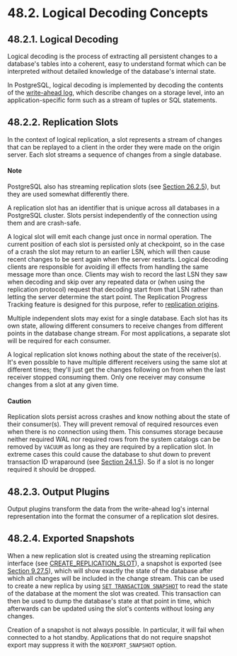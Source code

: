 # 48.2. Logical Decoding Concepts

## 48.2.1. Logical Decoding

Logical decoding is the process of extracting all persistent changes to a database's tables into a coherent, easy to understand format which can be interpreted without detailed knowledge of the database's internal state.

In PostgreSQL, logical decoding is implemented by decoding the contents of the [write-ahead log](https://www.postgresql.org/docs/13/wal.html), which describe changes on a storage level, into an application-specific form such as a stream of tuples or SQL statements.

## 48.2.2. Replication Slots

In the context of logical replication, a slot represents a stream of changes that can be replayed to a client in the order they were made on the origin server. Each slot streams a sequence of changes from a single database.

#### Note

PostgreSQL also has streaming replication slots \(see [Section 26.2.5](https://www.postgresql.org/docs/13/warm-standby.html#STREAMING-REPLICATION)\), but they are used somewhat differently there.

A replication slot has an identifier that is unique across all databases in a PostgreSQL cluster. Slots persist independently of the connection using them and are crash-safe.

A logical slot will emit each change just once in normal operation. The current position of each slot is persisted only at checkpoint, so in the case of a crash the slot may return to an earlier LSN, which will then cause recent changes to be sent again when the server restarts. Logical decoding clients are responsible for avoiding ill effects from handling the same message more than once. Clients may wish to record the last LSN they saw when decoding and skip over any repeated data or \(when using the replication protocol\) request that decoding start from that LSN rather than letting the server determine the start point. The Replication Progress Tracking feature is designed for this purpose, refer to [replication origins](https://www.postgresql.org/docs/13/replication-origins.html).

Multiple independent slots may exist for a single database. Each slot has its own state, allowing different consumers to receive changes from different points in the database change stream. For most applications, a separate slot will be required for each consumer.

A logical replication slot knows nothing about the state of the receiver\(s\). It's even possible to have multiple different receivers using the same slot at different times; they'll just get the changes following on from when the last receiver stopped consuming them. Only one receiver may consume changes from a slot at any given time.

#### Caution

Replication slots persist across crashes and know nothing about the state of their consumer\(s\). They will prevent removal of required resources even when there is no connection using them. This consumes storage because neither required WAL nor required rows from the system catalogs can be removed by `VACUUM` as long as they are required by a replication slot. In extreme cases this could cause the database to shut down to prevent transaction ID wraparound \(see [Section 24.1.5](https://www.postgresql.org/docs/13/routine-vacuuming.html#VACUUM-FOR-WRAPAROUND)\). So if a slot is no longer required it should be dropped.

## 48.2.3. Output Plugins

Output plugins transform the data from the write-ahead log's internal representation into the format the consumer of a replication slot desires.

## 48.2.4. Exported Snapshots

When a new replication slot is created using the streaming replication interface \(see [CREATE\_REPLICATION\_SLOT](https://www.postgresql.org/docs/13/protocol-replication.html#PROTOCOL-REPLICATION-CREATE-SLOT)\), a snapshot is exported \(see [Section 9.27.5](https://www.postgresql.org/docs/13/functions-admin.html#FUNCTIONS-SNAPSHOT-SYNCHRONIZATION)\), which will show exactly the state of the database after which all changes will be included in the change stream. This can be used to create a new replica by using [`SET TRANSACTION SNAPSHOT`](https://www.postgresql.org/docs/13/sql-set-transaction.html) to read the state of the database at the moment the slot was created. This transaction can then be used to dump the database's state at that point in time, which afterwards can be updated using the slot's contents without losing any changes.

Creation of a snapshot is not always possible. In particular, it will fail when connected to a hot standby. Applications that do not require snapshot export may suppress it with the `NOEXPORT_SNAPSHOT` option.  


